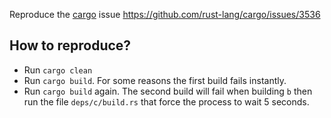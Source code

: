 Reproduce the [cargo](https://github.com/rust-lang/cargo) issue https://github.com/rust-lang/cargo/issues/3536

## How to reproduce?

- Run `cargo clean`
- Run `cargo build`. For some reasons the first build fails instantly.
- Run `cargo build` again. The second build will fail when building `b` then run the file `deps/c/build.rs` that force the process to wait 5 seconds.
